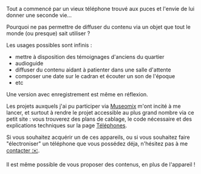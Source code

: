 Tout a commencé par un vieux téléphone trouvé aux puces et l'envie de lui donner une seconde vie...

Pourquoi ne pas permettre de diffuser du contenu via un objet que tout le monde (ou presque) sait utiliser ?

Les usages possibles sont infinis :
- mettre à disposition des témoignages d'anciens du quartier
- audioguide
- diffuser du contenu aidant à patienter dans une salle d'attente
- composer une date sur le cadran et écouter un son de l'époque
- etc

Une version avec enregistrement est même en réflexion.

Les projets auxquels j'ai pu participer via [Museomix](https://www.museomix.org) m'ont incité à me lancer, et surtout à rendre le projet accessible au plus grand nombre via ce petit site : vous trouverez des plans de cablage, le code nécessaire et des explications techniques sur la page [Téléphones](/les-telephones).

Si vous souhaitez acquérir un de ces appareils, ou si vous souhaitez faire "électroniser" un téléphone que vous possédez déja, n'hésitez pas à me [contacter ✉️](/contact).

Il est même possible de vous proposer des contenus, en plus de l'appareil !
